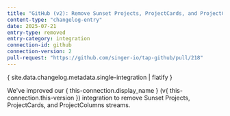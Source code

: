 ```yaml
---
title: "GitHub (v2): Remove Sunset Projects, ProjectCards, and ProjectColumns streams"
content-type: "changelog-entry"
date: 2025-07-21
entry-type: removed
entry-category: integration
connection-id: github
connection-version: 2
pull-request: "https://github.com/singer-io/tap-github/pull/218"
---
```

{ site.data.changelog.metadata.single-integration | flatify }

We've improved our { this-connection.display_name } (v{ this-connection.this-version }) integration to remove Sunset Projects, ProjectCards, and ProjectColumns streams.